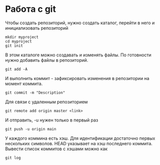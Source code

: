 # Работа с git

Чтобы создать репозиторий, нужно создать каталог, перейти в него и инициализовать репозиторий

```
mkdir myproject
cd myproject
git init
```

В этом каталоге можно создавать и изменять файлы. По готовности нужно добавить файлы в репозиторий.

```
git add -A
```

И выполнить коммит - зафиксировать изменения в репозитории на момент коммита.

```
git commit -m "Description"
```

Для связи с удаленным репозиторием

```
git remote add origin master <link>
```

И отправить, -u нужен только в первый раз

```
git push -u origin main
```

У каждого коммина есть хэш. Для идентификации достаточно первых нескольких символов. HEAD указывает на хэш последнего коммита. Вывести список коммитов с хэшами можно как

```
git log
```


